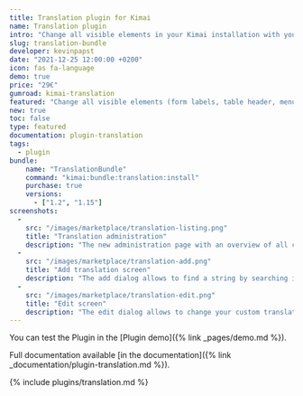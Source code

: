```yaml
---
title: Translation plugin for Kimai
name: Translation plugin
intro: "Change all visible elements in your Kimai installation with your own translations"
slug: translation-bundle
developer: kevinpapst
date: "2021-12-25 12:00:00 +0200"
icon: fas fa-language
demo: true 
price: "29€"
gumroad: kimai-translation
featured: "Change all visible elements (form labels, table header, menu items ...) in your Kimai installation with your own translations"
new: true
toc: false 
type: featured
documentation: plugin-translation
tags:
  - plugin
bundle:
    name: "TranslationBundle"
    command: "kimai:bundle:translation:install"
    purchase: true
    versions:
      - ["1.2", "1.15"]
screenshots:
  -  
    src: "/images/marketplace/translation-listing.png"
    title: "Translation administration"
    description: "The new administration page with an overview of all changed translations"
  - 
    src: "/images/marketplace/translation-add.png"
    title: "Add translation screen"
    description: "The add dialog allows to find a string by searching its content"
  - 
    src: "/images/marketplace/translation-edit.png"
    title: "Edit screen"
    description: "The edit dialog allows to change your custom translation"
---
```


You can test the Plugin in the [Plugin demo]({% link _pages/demo.md %}).

Full documentation available [in the documentation]({% link _documentation/plugin-translation.md %}).

{% include plugins/translation.md %}
 
